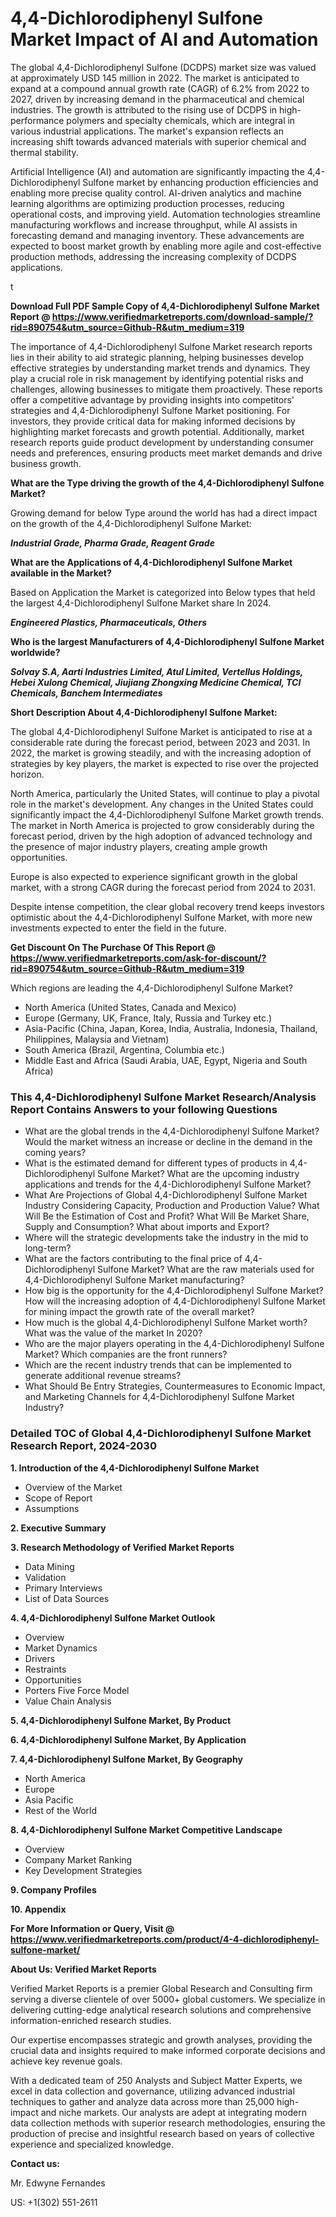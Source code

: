 <meta name="title" content="Global 4,4-Dichlorodiphenyl Sulfone Market Impact of AI and Automation"><meta name="description" content="The global 4,4-Dichlorodiphenyl Sulfone (DCDPS) market size was valued at approximately USD 145 million in 2022. The market is anticipated to expand at a compound annu"><meta name="title" content="4,4-Dichlorodiphenyl Sulfone Market Size, Share, Scope, Trends, Growth, Opportunities, Analysis, Forecast"><h1>4,4-Dichlorodiphenyl Sulfone Market Impact of AI and Automation</h1><p>The global 4,4-Dichlorodiphenyl Sulfone (DCDPS) market size was valued at approximately USD 145 million in 2022. The market is anticipated to expand at a compound annual growth rate (CAGR) of 6.2% from 2022 to 2027, driven by increasing demand in the pharmaceutical and chemical industries. The growth is attributed to the rising use of DCDPS in high-performance polymers and specialty chemicals, which are integral in various industrial applications. The market's expansion reflects an increasing shift towards advanced materials with superior chemical and thermal stability.</p><p>Artificial Intelligence (AI) and automation are significantly impacting the 4,4-Dichlorodiphenyl Sulfone market by enhancing production efficiencies and enabling more precise quality control. AI-driven analytics and machine learning algorithms are optimizing production processes, reducing operational costs, and improving yield. Automation technologies streamline manufacturing workflows and increase throughput, while AI assists in forecasting demand and managing inventory. These advancements are expected to boost market growth by enabling more agile and cost-effective production methods, addressing the increasing complexity of DCDPS applications.</p>t</p><p id="" class=""><strong>Download Full PDF Sample Copy of 4,4-Dichlorodiphenyl Sulfone Market Report @ <a href="https://www.verifiedmarketreports.com/download-sample/?rid=890754&utm_source=Github-R&utm_medium=319" target="_blank">https://www.verifiedmarketreports.com/download-sample/?rid=890754&utm_source=Github-R&utm_medium=319</a></strong></p><p>The importance of&nbsp;4,4-Dichlorodiphenyl Sulfone Market research reports lies in their ability to aid strategic planning, helping businesses develop effective strategies by understanding market trends and dynamics. They play a crucial role in risk management by identifying potential risks and challenges, allowing businesses to mitigate them proactively. These reports offer a competitive advantage by providing insights into competitors' strategies and 4,4-Dichlorodiphenyl Sulfone Market positioning. For investors, they provide critical data for making informed decisions by highlighting market forecasts and growth potential. Additionally, market research reports guide product development by understanding consumer needs and preferences, ensuring products meet market demands and drive business growth.</p><p><strong>What are the&nbsp;Type driving the growth of the 4,4-Dichlorodiphenyl Sulfone Market?</strong></p><p id="" class="">Growing demand for below Type around the world has had a direct impact on the growth of the 4,4-Dichlorodiphenyl Sulfone Market:</p><em><strong>Industrial Grade, Pharma Grade, Reagent Grade</strong></em></p><strong>What are the&nbsp;Applications&nbsp;of 4,4-Dichlorodiphenyl Sulfone Market available in the Market?</strong></p><p id="" class="">Based on Application the Market is categorized into Below types that held the largest 4,4-Dichlorodiphenyl Sulfone Market share In 2024.</p><em><strong>Engineered Plastics, Pharmaceuticals, Others</strong></em></p><strong>Who is the largest Manufacturers of 4,4-Dichlorodiphenyl Sulfone Market worldwide?</strong></p><p><em><strong>Solvay S.A, Aarti Industries Limited, Atul Limited, Vertellus Holdings, Hebei Xulong Chemical, Jiujiang Zhongxing Medicine Chemical, TCI Chemicals, Banchem Intermediates</strong></em></p><p id="" class=""><strong>Short Description About 4,4-Dichlorodiphenyl Sulfone Market:</strong></p><p>The global 4,4-Dichlorodiphenyl Sulfone Market is anticipated to rise at a considerable rate during the forecast period, between 2023 and 2031. In 2022, the market is growing steadily, and with the increasing adoption of strategies by key players, the market is expected to rise over the projected horizon.</p><p>North America, particularly the United States, will continue to play a pivotal role in the market's development. Any changes in the United States could significantly impact the 4,4-Dichlorodiphenyl Sulfone Market growth trends. The market in North America is projected to grow considerably during the forecast period, driven by the high adoption of advanced technology and the presence of major industry players, creating ample growth opportunities.</p><p>Europe is also expected to experience significant growth in the global market, with a strong CAGR during the forecast period from 2024 to 2031.</p><p>Despite intense competition, the clear global recovery trend keeps investors optimistic about the 4,4-Dichlorodiphenyl Sulfone Market, with more new investments expected to enter the field in the future.</p><p id="" class=""><strong>Get Discount On The Purchase Of This Report @ <a href="https://www.verifiedmarketreports.com/ask-for-discount/?rid=890754&utm_source=Github-R&utm_medium=319" target="_blank">https://www.verifiedmarketreports.com/ask-for-discount/?rid=890754&utm_source=Github-R&utm_medium=319</a></strong></p>Which regions are leading the 4,4-Dichlorodiphenyl Sulfone Market?</p><ul><li>North America (United States, Canada and Mexico)</li><li>Europe (Germany, UK, France, Italy, Russia and Turkey etc.)</li><li>Asia-Pacific (China, Japan, Korea, India, Australia, Indonesia, Thailand, Philippines, Malaysia and Vietnam)</li><li>South America (Brazil, Argentina, Columbia etc.)</li><li>Middle East and Africa (Saudi Arabia, UAE, Egypt, Nigeria and South Africa)</li></ul><h3 id="" class="">This 4,4-Dichlorodiphenyl Sulfone Market Research/Analysis Report Contains Answers to your following Questions</h3><ul><li>What are the global trends in the 4,4-Dichlorodiphenyl Sulfone Market? Would the market witness an increase or decline in the demand in the coming years?</li><li>What is the estimated demand for different types of products in 4,4-Dichlorodiphenyl Sulfone Market? What are the upcoming industry applications and trends for the 4,4-Dichlorodiphenyl Sulfone Market?</li><li>What Are Projections of Global 4,4-Dichlorodiphenyl Sulfone Market Industry Considering Capacity, Production and Production Value? What Will Be the Estimation of Cost and Profit? What Will Be Market Share, Supply and Consumption? What about imports and Export?</li><li>Where will the strategic developments take the industry in the mid to long-term?</li><li>What are the factors contributing to the final price of 4,4-Dichlorodiphenyl Sulfone Market? What are the raw materials used for 4,4-Dichlorodiphenyl Sulfone Market manufacturing?</li><li>How big is the opportunity for the 4,4-Dichlorodiphenyl Sulfone Market? How will the increasing adoption of 4,4-Dichlorodiphenyl Sulfone Market for mining impact the growth rate of the overall market?</li><li>How much is the global 4,4-Dichlorodiphenyl Sulfone Market worth? What was the value of the market In 2020?</li><li>Who are the major players operating in the 4,4-Dichlorodiphenyl Sulfone Market? Which companies are the front runners?</li><li>Which are the recent industry trends that can be implemented to generate additional revenue streams?</li><li>What Should Be Entry Strategies, Countermeasures to Economic Impact, and Marketing Channels for 4,4-Dichlorodiphenyl Sulfone Market Industry?</li></ul><h3 id="" class="">Detailed TOC of Global 4,4-Dichlorodiphenyl Sulfone Market Research Report, 2024-2030</h3><p id="" class=""><strong>1. Introduction of the 4,4-Dichlorodiphenyl Sulfone Market</strong></p><ul><li>Overview of the Market</li><li>Scope of Report</li><li>Assumptions</li></ul><p id="" class=""><strong>2. Executive Summary</strong></p><p id="" class=""><strong>3. Research Methodology of Verified Market Reports</strong></p><ul><li>Data Mining</li><li>Validation</li><li>Primary Interviews</li><li>List of Data Sources</li></ul><p id="" class=""><strong>4. 4,4-Dichlorodiphenyl Sulfone Market Outlook</strong></p><ul><li>Overview</li><li>Market Dynamics</li><li>Drivers</li><li>Restraints</li><li>Opportunities</li><li>Porters Five Force Model</li><li>Value Chain Analysis</li></ul><p id="" class=""><strong>5. 4,4-Dichlorodiphenyl Sulfone Market, By Product</strong></p><p id="" class=""><strong>6. 4,4-Dichlorodiphenyl Sulfone Market, By Application</strong></p><p id="" class=""><strong>7. 4,4-Dichlorodiphenyl Sulfone Market, By Geography</strong></p><ul><li>North America</li><li>Europe</li><li>Asia Pacific</li><li>Rest of the World</li></ul><p id="" class=""><strong>8. 4,4-Dichlorodiphenyl Sulfone Market Competitive Landscape</strong></p><ul><li>Overview</li><li>Company Market Ranking</li><li>Key Development Strategies</li></ul><p id="" class=""><strong>9. Company Profiles</strong></p><p id="" class=""><strong>10. Appendix</strong></p><p id="" class=""><strong>For More Information or Query, Visit @ <a href="https://www.verifiedmarketreports.com/product/4-4-dichlorodiphenyl-sulfone-market/" target="_blank">https://www.verifiedmarketreports.com/product/4-4-dichlorodiphenyl-sulfone-market/</a></strong></p><p id="" class=""><strong>About Us: Verified Market Reports</strong></p><p id="" class="">Verified Market Reports is a premier Global Research and Consulting firm serving a diverse clientele of over 5000+ global customers. We specialize in delivering cutting-edge analytical research solutions and comprehensive information-enriched research studies.</p><p id="" class="">Our expertise encompasses strategic and growth analyses, providing the crucial data and insights required to make informed corporate decisions and achieve key revenue goals.</p><p id="" class="">With a dedicated team of 250 Analysts and Subject Matter Experts, we excel in data collection and governance, utilizing advanced industrial techniques to gather and analyze data across more than 25,000 high-impact and niche markets. Our analysts are adept at integrating modern data collection methods with superior research methodologies, ensuring the production of precise and insightful research based on years of collective experience and specialized knowledge.</p><p id="" class=""><strong>Contact us:</strong></p><p id="" class="">Mr. Edwyne Fernandes</p><p id="" class="">US: +1(302) 551-2611</p>